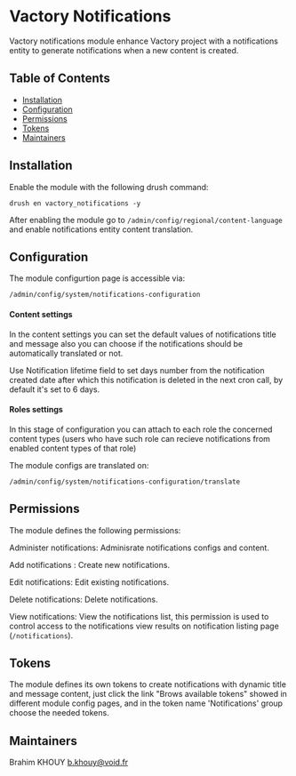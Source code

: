 # Vactory Notifications 

Vactory notifications module enhance Vactory project with a notifications entity
to generate notifications when a new content is created.


## Table of Contents
 * [Installation](#installation)
 * [Configuration](#configuration)
 * [Permissions](#permissions)
 * [Tokens](#tokens)
 * [Maintainers](#maintainers)

## Installation
Enable the module with the following drush command:

    drush en vactory_notifications -y
After enabling the module go to `/admin/config/regional/content-language` and enable
notifications entity content translation.
## Configuration

The module configurtion page is accessible via:

    /admin/config/system/notifications-configuration

#### Content settings
In the content settings you can set the default values of notifications title and
message also you can choose if the notifications should be automatically translated or not.

Use Notification lifetime field to set days number from the notification created date 
after which this notification is deleted in the next cron call, by default it's set to 6 days.

#### Roles settings
In this stage of configuration you can attach to each role the concerned
content types (users who have such role can recieve notifications from enabled
content types of that role)

The module configs are translated on: 

    /admin/config/system/notifications-configuration/translate

## Permissions
The module defines the following permissions:

Administer notifications: Adminisrate notifications configs and content.

Add notifications : Create new notifications.

Edit notifications: Edit existing notifications.

Delete notifications: Delete notifications.

View notifications: View the notifications list, this permission is used to control access
to the notifications view results on notification listing page (`/notifications`).

## Tokens
The module defines its own tokens to create notifications with dynamic title and message
content, just click the link "Brows available tokens" showed in different module config pages,
and in the token name 'Notifications' group choose the needed tokens.

## Maintainers
Brahim KHOUY
<b.khouy@void.fr>
